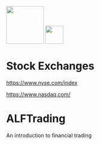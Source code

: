 

<img src="https://images.app.goo.gl/" width="100">


<img src="https://github.com/favicon.ico" width="48">


# Stock Exchanges

https://www.nyse.com/index

https://www.nasdaq.com/


# ALFTrading
An introduction to financial trading


    



